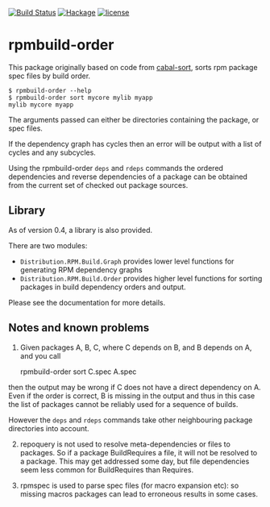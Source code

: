 [![Build Status](https://travis-ci.com/juhp/rpmbuild-order.svg?branch=master)](https://travis-ci.com/juhp/rpmbuild-order)
[![Hackage](http://img.shields.io/hackage/v/rpmbuild-order.png)](http://hackage.haskell.org/package/rpmbuild-order)
[![license](https://img.shields.io/badge/license-BSD-brightgreen.svg)](https://opensource.org/licenses/BSD-3-Clause)

# rpmbuild-order

This package originally based on code from [cabal-sort](http://hackage.haskell.org/package/cabal-sort), sorts rpm package spec files by build order.

    $ rpmbuild-order --help
    $ rpmbuild-order sort mycore mylib myapp
    mylib mycore myapp

The arguments passed can either be directories containing the package, or spec files.

If the dependency graph has cycles then an error will be output with
a list of cycles and any subcycles.

Using the rpmbuild-order `deps` and `rdeps` commands the ordered
dependencies and reverse dependencies of a package can be obtained
from the current set of checked out package sources.

## Library
As of version 0.4, a library is also provided.

There are two modules:

- `Distribution.RPM.Build.Graph` provides lower level functions for generating
  RPM dependency graphs
- `Distribution.RPM.Build.Order` provides higher level functions for
  sorting packages in build dependency orders and output.

Please see the documentation for more details.

## Notes and known problems
1. Given packages A, B, C, where C depends on B, and B depends on A,
and you call

    rpmbuild-order sort C.spec A.spec

then the output may be wrong if C does not have a direct dependency on A.
Even if the order is correct, B is missing in the output
and thus in this case the list of packages cannot be reliably used
for a sequence of builds.

However the `deps` and `rdeps` commands take
other neighbouring package directories into account.

2. repoquery is not used to resolve meta-dependencies or files to packages.
So if a package BuildRequires a file, it will not be resolved to a package.
This may get addressed some day, but file dependencies seem less common for
BuildRequires than Requires.

3. rpmspec is used to parse spec files (for macro expansion etc):
so missing macros packages can lead to erroneous results in some cases.
